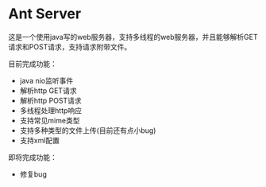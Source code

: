 # Ant Server

这是一个使用java写的web服务器，支持多线程的web服务器，并且能够解析GET请求和POST请求，支持请求附带文件。

目前完成功能：

+ java nio监听事件
+ 解析http GET请求
+ 解析http POST请求
+ 多线程处理http响应
+ 支持常见mime类型
+ 支持多种类型的文件上传(目前还有点小bug)
+ 支持xml配置

即将完成功能：

+ 修复bug
